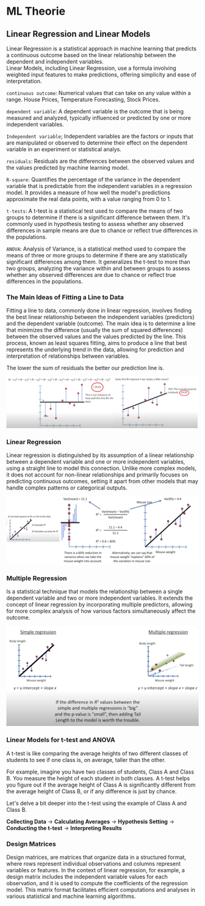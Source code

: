 # ML Theorie

## Linear Regression and Linear Models

Linear Regression is a statistical approach in machine learning that predicts a continuous outcome based on the linear relationship between the dependent and independent variables.  
Linear Models, including Linear Regression, use a formula involving weighted input features to make predictions, offering simplicity and ease of interpretation.

`continuous outcome`: Numerical values that can take on any value within a range. House Prices, Temperature Forecasting, Stock Prices.  

`dependent variable`: A dependent variable is the outcome that is being measured and analyzed, typically influenced or predicted by one or more independent variables. 

`Independent variable`; 
Independent variables are the factors or inputs that are manipulated or observed to determine their effect on the dependent variable in an experiment or statistical analys.

`residuals`: 
Residuals are the differences between the observed values and the values predicted by machine learning model.

`R-square`: Quantifies the percentage of the variance in the dependent variable that is predictable from the independent variables in a regression model. It provides a measure of how well the model's predictions approximate the real data points, with a value ranging from 0 to 1.
 	
 `t-tests`: 
A t-test is a statistical test used to compare the means of two groups to determine if there is a significant difference between them. It's commonly used in hypothesis testing to assess whether any observed differences in sample means are due to chance or reflect true differences in the populations.

`ANOVA`: Analysis of Variance, is a statistical method used to compare the means of three or more groups to determine if there are any statistically significant differences among them. It generalizes the t-test to more than two groups, analyzing the variance within and between groups to assess whether any observed differences are due to chance or reflect true differences in the populations.

### The Main Ideas of Fitting a Line to Data

Fitting a line to data, commonly done in linear regression, involves finding the best linear relationship between the independent variables (predictors) and the dependent variable (outcome). The main idea is to determine a line that minimizes the difference (usually the sum of squared differences) between the observed values and the values predicted by the line. This process, known as least squares fitting, aims to produce a line that best represents the underlying trend in the data, allowing for prediction and interpretation of relationships between variables.



The lower the sum of residuals the better our prediction line is.

![Description of Image](img/04_07_01_The-Main-Ideas-of-Fitting-a-Line-to-Data.png)

### Linear Regression


Linear regression is distinguished by its assumption of a linear relationship between a dependent variable and one or more independent variables, using a straight line to model this connection. Unlike more complex models, it does not account for non-linear relationships and primarily focuses on predicting continuous outcomes, setting it apart from other models that may handle complex patterns or categorical outputs.

![Description of Image](img/04_07_02_Linear_Regression.png)

### Multiple Regression

 Is a statistical technique that models the relationship between a single dependent variable and two or more independent variables. It extends the concept of linear regression by incorporating multiple predictors, allowing for more complex analysis of how various factors simultaneously affect the outcome.

![Description of Image](img/04_07_03_Multiple_Regression.png)

### Linear Models for t-test and ANOVA

A t-test is like comparing the average heights of two different classes of students to see if one class is, on average, taller than the other.

For example, imagine you have two classes of students, Class A and Class B. You measure the height of each student in both classes. A t-test helps you figure out if the average height of Class A is significantly different from the average height of Class B, or if any difference is just by chance.

Let's delve a bit deeper into the t-test using the example of Class A and Class B.

**Collecting Data**  ->  **Calculating Averages** -> **Hypothesis Setting** -> **Conducting the t-test** -> **Interpreting Results**


### Design Matrices

Design matrices, are matrices that organize data in a structured format, where rows represent individual observations and columns represent variables or features. In the context of linear regression, for example, a design matrix includes the independent variable values for each observation, and it is used to compute the coefficients of the regression model. This matrix format facilitates efficient computations and analyses in various statistical and machine learning algorithms.